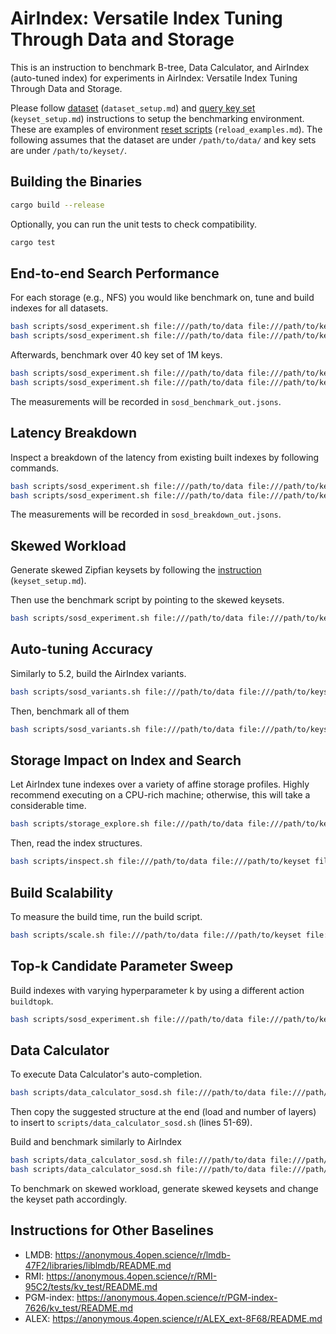 # AirIndex: Versatile Index Tuning Through Data and Storage

This is an instruction to benchmark B-tree, Data Calculator, and AirIndex (auto-tuned index) for experiments in AirIndex: Versatile Index Tuning Through Data and Storage.

Please follow [dataset](dataset_setup.md) (`dataset_setup.md`) and [query key set](keyset_setup.md) (`keyset_setup.md`) instructions to setup the benchmarking environment. These are examples of environment [reset scripts](reload_examples.md) (`reload_examples.md`). The following assumes that the dataset are under `/path/to/data/` and key sets are under `/path/to/keyset/`.

## Building the Binaries

```bash
cargo build --release
```

Optionally, you can run the unit tests to check compatibility.
```bash
cargo test
```


## End-to-end Search Performance

For each storage (e.g., NFS) you would like benchmark on, tune and build indexes for all datasets.
```bash
bash scripts/sosd_experiment.sh file:///path/to/data file:///path/to/keyset file:///path/to/manual btree btree build 1 ~/reload_nfs.sh nfs
bash scripts/sosd_experiment.sh file:///path/to/data file:///path/to/keyset file:///path/to/airindex_nfs enb step,band_greedy,band_equal build 1 ~/reload_nfs.sh nfs
```

Afterwards, benchmark over 40 key set of 1M keys.
```bash
bash scripts/sosd_experiment.sh file:///path/to/data file:///path/to/keyset file:///path/to/manual btree btree benchmark 40 ~/reload_nfs.sh nfs
bash scripts/sosd_experiment.sh file:///path/to/data file:///path/to/keyset file:///path/to/airindex_nfs enb step,band_greedy,band_equal benchmark 40 ~/reload_nfs.sh nfs
```

The measurements will be recorded in `sosd_benchmark_out.jsons`.


## Latency Breakdown

Inspect a breakdown of the latency from existing built indexes by following commands.
```bash
bash scripts/sosd_experiment.sh file:///path/to/data file:///path/to/keyset file:///path/to/manual btree btree breakdown 40 ~/reload_nfs.sh nfs
bash scripts/sosd_experiment.sh file:///path/to/data file:///path/to/keyset file:///path/to/airindex_nfs enb step,band_greedy,band_equal breakdown 40 ~/reload_nfs.sh nfs
```

The measurements will be recorded in `sosd_breakdown_out.jsons`.


## Skewed Workload

Generate skewed Zipfian keysets by following the [instruction](keyset_setup.md) (`keyset_setup.md`).

Then use the benchmark script by pointing to the skewed keysets.
```bash
bash scripts/sosd_experiment.sh file:///path/to/data file:///path/to/keyset/skew file:///path/to/airindex_nfs enb step,band_greedy,band_equal benchmark 40 ~/reload_nfs.sh nfs
```


## Auto-tuning Accuracy

Similarly to 5.2, build the AirIndex variants.
```bash
bash scripts/sosd_variants.sh file:///path/to/data file:///path/to/keyset file:///path/to/airindex_variants_index build 1 ~/reload_nfs.sh nfs
```

Then, benchmark all of them
```bash
bash scripts/sosd_variants.sh file:///path/to/data file:///path/to/keyset file:///path/to/airindex_variants_index benchmark 40 ~/reload_nfs.sh nfs
```


## Storage Impact on Index and Search

Let AirIndex tune indexes over a variety of affine storage profiles. Highly recommend executing on a CPU-rich machine; otherwise, this will take a considerable time.
```bash
bash scripts/storage_explore.sh file:///path/to/data file:///path/to/keyset file:///path/to/storage_explore enb
```

Then, read the index structures.
```bash
bash scripts/inspect.sh file:///path/to/data file:///path/to/keyset file:///path/to/storage_explore enb
```


## Build Scalability

To measure the build time, run the build script.
```bash
bash scripts/scale.sh file:///path/to/data file:///path/to/keyset file:///path/to/airindex_scalability enb scalability.jsons
```


## Top-k Candidate Parameter Sweep

Build indexes with varying hyperparameter k by using a different action `buildtopk`.
```bash
bash scripts/sosd_experiment.sh file:///path/to/data file:///path/to/keyset file:///path/to/airindex_nfs enb step,band_greedy,band_equal buildtopk 1 ~/reload_nfs.sh nfs
````


## Data Calculator

To execute Data Calculator's auto-completion.
```bash
bash scripts/data_calculator_sosd.sh file:///path/to/data file:///path/to/keyset file:///path/to/data_calc autocomplete 1 ~/reload_nfs.sh nfs
```

Then copy the suggested structure at the end (load and number of layers) to insert to `scripts/data_calculator_sosd.sh` (lines 51-69).

Build and benchmark similarly to AirIndex
```bash
bash scripts/data_calculator_sosd.sh file:///path/to/data file:///path/to/keyset file:///path/to/data_calc build 1 ~/reload_nfs.sh nfs
bash scripts/data_calculator_sosd.sh file:///path/to/data file:///path/to/keyset file:///path/to/data_calc benchmark 40 ~/reload_nfs.sh nfs
```

To benchmark on skewed workload, generate skewed keysets and change the keyset path accordingly.


## Instructions for Other Baselines

- LMDB: https://anonymous.4open.science/r/lmdb-47F2/libraries/liblmdb/README.md
- RMI: https://anonymous.4open.science/r/RMI-95C2/tests/kv_test/README.md
- PGM-index: https://anonymous.4open.science/r/PGM-index-7626/kv_test/README.md
- ALEX: https://anonymous.4open.science/r/ALEX_ext-8F68/README.md
